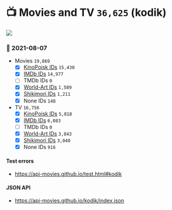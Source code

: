 # :tv: Movies and TV `36,625` (kodik)

<a href="https://API-Movies.github.io"><img src="https://API-Movies.github.io/banner.png?cache"></a>

### :date: 2021-08-07
- Movies `19,869`
  - [x] <a href="https://API-Movies.github.io/kodik/movie_kinopoisk_ids.json">KinoPoisk IDs</a> `15,430`
  - [x] <a href="https://API-Movies.github.io/kodik/movie_imdb_ids.json">IMDb IDs</a> `14,977`
  - [ ] TMDb IDs `0`
  - [x] <a href="https://API-Movies.github.io/kodik/movie_world_art_ids.json">World-Art IDs</a> `1,589`
  - [x] <a href="https://API-Movies.github.io/kodik/movie_shikimori_ids.json">Shikimori IDs</a> `1,211`
  - [x] None IDs `148`
- TV `16,756`
  - [x] <a href="https://API-Movies.github.io/kodik/tv_kinopoisk_ids.json">KinoPoisk IDs</a> `5,818`
  - [x] <a href="https://API-Movies.github.io/kodik/tv_imdb_ids.json">IMDb IDs</a> `6,083`
  - [ ] TMDb IDs `0`
  - [x] <a href="https://API-Movies.github.io/kodik/tv_world_art_ids.json">World-Art IDs</a> `3,843`
  - [x] <a href="https://API-Movies.github.io/kodik/tv_shikimori_ids.json">Shikimori IDs</a> `3,040`
  - [x] None IDs `916`
#### Test errors
- <a href='https://api-movies.github.io/test.html#kodik'>https://api-movies.github.io/test.html#kodik</a>
#### JSON API
- <a href='https://api-movies.github.io/kodik/index.json'>https://api-movies.github.io/kodik/index.json</a>
